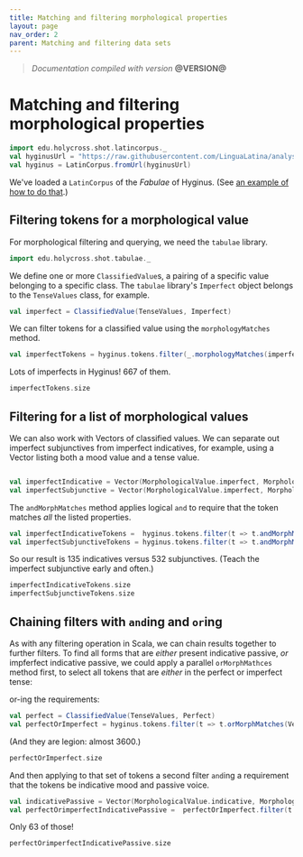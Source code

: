 ```yaml
---
title: Matching and filtering morphological properties
layout: page
nav_order: 2
parent: Matching and filtering data sets
---
```



> *Documentation compiled with version* **@VERSION@**

# Matching and filtering morphological properties


```scala mdoc:invisible
import edu.holycross.shot.latincorpus._
val hyginusUrl = "https://raw.githubusercontent.com/LinguaLatina/analysis/master/data/hyginus/hyginus-latc.cex"
val hyginus = LatinCorpus.fromUrl(hyginusUrl)
```

We've loaded a `LatinCorpus` of the *Fabulae* of Hyginus. (See [an example of how to do that](../../datamodels/parsedTokenSequence/).)



## Filtering tokens for a morphological value

For morphological filtering and querying, we need the `tabulae` library.

```scala mdoc:silent
import edu.holycross.shot.tabulae._
```

We define one or more `ClassifiedValue`s, a pairing of a specific value belonging to a specific class.  The `tabulae` library's `Imperfect` object belongs to the `TenseValues` class, for example.

```scala mdoc:silent
val imperfect = ClassifiedValue(TenseValues, Imperfect)
```

We can filter tokens for a classified value using the `morphologyMatches` method.

```scala mdoc:silent
val imperfectTokens = hyginus.tokens.filter(_.morphologyMatches(imperfect))
```

Lots of imperfects in Hyginus! 667 of them.

```scala mdoc
imperfectTokens.size
```

## Filtering for a list of morphological values

We can also work with Vectors of classified values.  We can separate out imperfect subjunctives from imperfect indicatives, for example, using a Vector listing both a mood value and a tense value.

```scala mdoc:silent

val imperfectIndicative = Vector(MorphologicalValue.imperfect, MorphologicalValue.indicative)
val imperfectSubjunctive = Vector(MorphologicalValue.imperfect, MorphologicalValue.subjunctive)
```


The `andMorphMatches` method applies logical `and` to require that the token matches *all* the listed properties.


```scala mdoc:silent
val imperfectIndicativeTokens =  hyginus.tokens.filter(t => t.andMorphMatches(imperfectIndicative))
val imperfectSubjunctiveTokens = hyginus.tokens.filter(t => t.andMorphMatches(imperfectSubjunctive))
```

So our result is 135 indicatives versus 532 subjunctives.  (Teach the imperfect subjunctive early and often.)

```scala mdoc
imperfectIndicativeTokens.size
imperfectSubjunctiveTokens.size
```




## Chaining filters with `and`ing and `or`ing

As with any filtering operation in Scala, we can chain results together to further filters.  To find all forms that are *either* present indicative passive, *or* impferfect indicative passive, we could apply a parallel `orMorphMathces` method first, to select all tokens that are *either* in the perfect or imperfect tense:



or-ing the requirements:
```scala mdoc:silent
val perfect = ClassifiedValue(TenseValues, Perfect)
val perfectOrImperfect = hyginus.tokens.filter(t => t.orMorphMatches(Vector(perfect, imperfect)))
```

(And they are legion: almost 3600.)
```scala mdoc
perfectOrImperfect.size
```

And then applying to that set of tokens a second filter `and`ing a requirement that the tokens be indicative mood and passive voice.


```scala mdoc:silent
val indicativePassive = Vector(MorphologicalValue.indicative, MorphologicalValue.passive)
val perfectOrimperfectIndicativePassive =  perfectOrImperfect.filter(t => t.andMorphMatches(indicativePassive))
```

Only 63 of those!
```scala mdoc
perfectOrimperfectIndicativePassive.size
```
